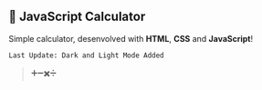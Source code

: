 ## 🧮 JavaScript Calculator

Simple calculator, desenvolved with **HTML**, **CSS** and **JavaScript**!
 
`Last Update: Dark and Light Mode Added`

>➕➖✖️➗

